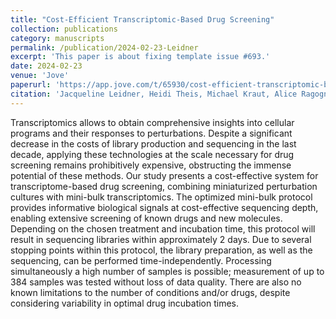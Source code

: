 ```yaml
---
title: "Cost-Efficient Transcriptomic-Based Drug Screening"
collection: publications
category: manuscripts
permalink: /publication/2024-02-23-Leidner
excerpt: 'This paper is about fixing template issue #693.'
date: 2024-02-23
venue: 'Jove'
paperurl: 'https://app.jove.com/t/65930/cost-efficient-transcriptomic-based-drug-screening'
citation: 'Jacqueline Leidner, Heidi Theis, Michael Kraut, Alice Ragogna, Marc Beyer, Joachim Schultze, Jonas Schulte-Schrepping, Caterina Carraro, Lorenzo Bonaguro. (2024). &quot;Cost-Efficient Transcriptomic-Based Drug Screening.&quot; <i>Jove</i>. 204.'
---
```


Transcriptomics allows to obtain comprehensive insights into cellular programs and their responses to perturbations. Despite a significant decrease in the costs of library production and sequencing in the last decade, applying these technologies at the scale necessary for drug screening remains prohibitively expensive, obstructing the immense potential of these methods. Our study presents a cost-effective system for transcriptome-based drug screening, combining miniaturized perturbation cultures with mini-bulk transcriptomics. The optimized mini-bulk protocol provides informative biological signals at cost-effective sequencing depth, enabling extensive screening of known drugs and new molecules. Depending on the chosen treatment and incubation time, this protocol will result in sequencing libraries within approximately 2 days. Due to several stopping points within this protocol, the library preparation, as well as the sequencing, can be performed time-independently. Processing simultaneously a high number of samples is possible; measurement of up to 384 samples was tested without loss of data quality. There are also no known limitations to the number of conditions and/or drugs, despite considering variability in optimal drug incubation times.